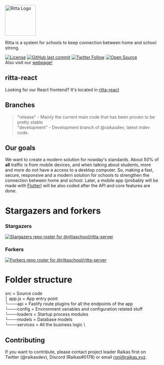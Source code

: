 <img src="https://ritta.pw/_next/static/images/logo-a972f604000f07609a06d7c9d77bb00c.svg" alt="Ritta Logo" height="100">

Ritta is a system for schools to keep connection between home and school strong.

[![License](https://img.shields.io/badge/License-Apache%202.0-blue.svg)](https://opensource.org/licenses/Apache-2.0)
[![GitHub last commit](https://img.shields.io/github/last-commit/rittaschool/ritta.svg?style=flat)]()
[![Twitter Follow](https://img.shields.io/twitter/follow/rittaschool.svg?style=social)](https://twitter.com/rittaschool)
[![Open Source](https://badges.frapsoft.com/os/v1/open-source.svg?v=103)](https://opensource.org/) \
Also visit our [webpage!](https://ritta.pw)

## ritta-react
Looking for our React frontend? It's located in [ritta-react](https://github.com/rittaschool/ritta-react)

## Branches

> "release" - Mainly the current main code that has been proven to be pretty stable \
> "development" - Development branch of @raikasdev, latest indev code.

## Our goals

We want to create a modern solution for nowday's standards. About 50% of **all** traffic is from mobile devices, and when talking about students, more and more do not have a access to a desktop computer. So, making a fast, secure, responsive and a modern solution for schools to strengthen the connection between home and school.
Later, a mobile app (probably will be made with [Flutter](https://flutter.dev)) will be also coded after the API and core features are done.

# Stargazers and forkers

### Stargazers
[![Stargazers repo roster for @rittaschool/ritta-server](https://reporoster.com/stars/dark/notext/rittaschool/ritta-server)](https://github.com/rittaschool/ritta-server/stargazers)

### Forkers
[![Forkers repo roster for @rittaschool/ritta-server](https://reporoster.com/forks/dark/notext/rittaschool/ritta-server)](https://github.com/rittaschool/ritta-server/network/members)
# Folder structure

src                 = Source code \
│   app.js          = App entry point \
└───api             = Fastify route plugins for all the endpoints of the app \
└───config          = Environment variables and configuration related stuff \
└───loaders         = Startup process modules \
└───models          = Database models \
└───services        = All the business logic \

## Contributing

If you want to contribute, please contact project leader Raikas first on Twitter (@raikasdev), Discord (Raikas#0178) or email [roni@raikas.xyz](mailto:roni@raikas.xyz).
